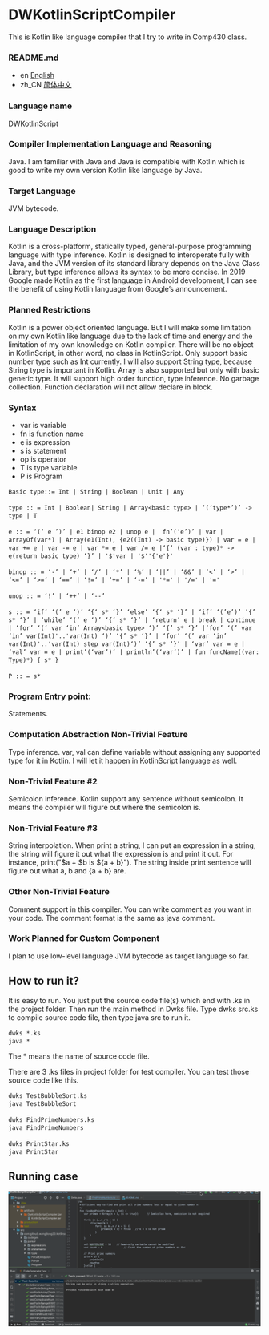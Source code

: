 # DWKotlinScriptCompiler
This is Kotlin like language compiler that I try to write in Comp430 class.

### README.md
* en [English](README_en.md)
* zh_CN [简体中文](README.md)

### Language name
DWKotlinScript

### Compiler Implementation Language and Reasoning
Java. I am familiar with Java and Java is compatible with Kotlin which is good to write my own version Kotlin like language by Java.

### Target Language
JVM bytecode.

### Language Description
Kotlin is a cross-platform, statically typed, general-purpose programming language with type inference. Kotlin is designed to interoperate fully with Java, and the JVM version of its standard library depends on the Java Class Library, but type inference allows its syntax to be more concise. In 2019 Google made Kotlin as the first language in Android development, I can see the benefit of using Kotlin language from Google’s announcement.

### Planned Restrictions
Kotlin is a power object oriented language. But I will make some limitation on my own Kotlin like language due to the lack of time and energy and the limitation of my own knowledge on Kotlin compiler. There will be no object in KotlinScript, in other word, no class in KotlinScript. Only support basic number type such as Int currently. I will also support String type, because String type is important in Kotlin. Array is also supported but only with basic generic type. It will support high order function, type inference. No garbage collection. Function declaration will not allow declare in block.

### Syntax
* var is variable
* fn is function name
* e is expression
* s is statement
* op is operator
* T is type variable
* P is Program
```
Basic type::= Int | String | Boolean | Unit | Any

type :: = Int | Boolean| String | Array<basic type> | ‘(‘type*’)’ -> type | T

e :: = ‘(‘ e ’)’ | e1 binop e2 | unop e |  fn’(‘e’)’ | var | arrayOf(var*) | Array(e1(Int), {e2((Int) -> basic type)}) | var = e | var += e | var -= e | var *= e | var /= e |‘{‘ (var : type)* -> e(return basic type) ‘}’ | '$'var | '$''{'e'}'

binop :: = ‘-’ | ‘+’ | ‘/’ | ‘*’ | ‘%’ | ‘||’ | ‘&&’ | ‘<’ | ‘>’ | ‘<=’ | ‘>=’ | ‘==’ | ‘!=’ | ‘+=’ | ‘-=’ | '*=' | '/=' | '='

unop :: = ‘!’ | ‘++’ | ‘--’

s :: = ‘if’ ‘(’ e ‘)’ ‘{‘ s* ‘}’ ‘else’ ‘{‘ s* ‘}’ | ‘if’ ‘(’e’)’ ’{’ s* ‘}’ | ‘while’ ‘(’ e ‘)’ ‘{’ s* ‘}’ | ‘return’ e | break | continue | ‘for’ ‘(’ var ‘in’ Array<basic type> ‘)’ ‘{’ s* ‘}’ |‘for’ ‘(’ var ‘in’ var(Int)'..'var(Int) ‘)’ ‘{’ s* ‘}’ | ‘for’ ‘(’ var ‘in’ var(Int)'..'var(Int) step var(Int)‘)’ ‘{’ s* ‘}’ | ‘var’ var = e | ‘val’ var = e | print’(‘var’)’ | println’(‘var’)’ | fun funcName((var: Type)*) { s* }

P :: = s*
```

### Program Entry point: 
Statements.

### Computation Abstraction Non-Trivial Feature
Type inference. var, val can define variable without assigning any supported type for it in Kotlin. I will let it happen in KotlinScript language as well.

### Non-Trivial Feature #2
Semicolon inference. Kotlin support any sentence without semicolon. It means the compiler will figure out where the semicolon is.

### Non-Trivial Feature #3
String interpolation. When print a string, I can put an expression in a string, the string will figure it out what the expression is and print it out. 
For instance, print("$a + $b is ${a + b}"). The string inside print sentence will figure out what a, b and {a + b} are.

### Other Non-Trivial Feature
Comment support in this compiler. You can write comment as you want in your code.
The comment format is the same as java comment.

### Work Planned for Custom Component
I plan to use low-level language JVM bytecode as target language so far.

## How to run it?
It is easy to run. You just put the source code file(s) which end with .ks in the project folder.
Then run the main method in Dwks file. Type dwks src.ks to compile source code file, then type java src to run it.
```
dwks *.ks
java *
```
The * means the name of source code file.

There are 3 .ks files in project folder for test compiler. You can test those source code like this.
```
dwks TestBubbleSort.ks
java TestBubbleSort

dwks FindPrimeNumbers.ks
java FindPrimeNumbers

dwks PrintStar.ks
java PrintStar
```
## Running case
![](DwKotlinScriptCompilerRunningEffect.gif)